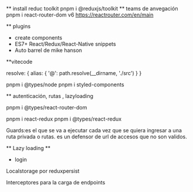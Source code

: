 ** install reduc toolkit
pnpm i @reduxjs/toolkit
** teams de anvegación
pnpm i react-router-dom 
v6 https://reactrouter.com/en/main

** plugins 
- create components
- ES7+ React/Redux/React-Native snippets
- Auto barrel de mike hanson

**vitecode

resolve: {
    alias: {
      '@': path.resolve(__dirname, './src')
    }
  }

pnpm i @types/node
pnpm i styled-components

** autenticación, rutas , lazyloading

pnpm i @types/react-router-dom

pnpm i react-redux
pnpm i @types/react-redux


Guards:es el que se va a ejecutar cada vez que se quiera ingresar a una 
ruta privada o rutas.
es un defensor de url de accesos que no son validos.

** Lazy loading **
- login 
 

 Localstorage por reduxpersist

 Interceptores para la carga de endpoints 